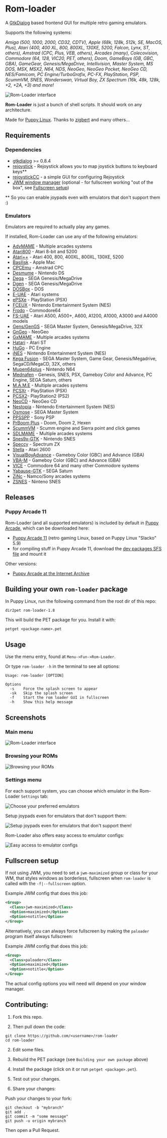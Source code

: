 # Rom-loader

A [GtkDialog](https://github.com/01micko/gtkdialog/) based frontend GUI for multiple retro gaming emulators.

Supports the following systems:

_Amiga (500, 1000, 2000, CD32, CDTV), Apple (68k, 128k, 512k, SE, MacOS, Plus),
Atari (400, 400 XL, 800, 800XL, 130XE, 5200, Falcon, Lynx, ST, others), Amstrad
(CPC, Plus, VEB, others), Arcades (many), Colecovision, Commodore (64, 128,
VIC20, PET, others), Doom, GameBoys (GB, GBC, GBA), GameGear, Genesis/MegaDrive,
Intellivision, Master System, MS DOS, MSX, MSX2, N64, NDS, NeoGeo, NeoGeo Pocket,
NeoGeo CD, NES/Famicom, PC Engine/TurboGrafix, PC-FX, PlayStation, PSP, ScummVM,
SNES, Wonderswan, Virtual Boy, ZX Spectrum (16k, 48k, 128k, +2, +2A, +3) and
more!_

![Rom-Loader interface](screenshots/1_main_menu.png)

**Rom-Loader** is just a bunch of shell scripts. It should work on any architecture.

Made for [Puppy Linux](http://puppylinux.com). Thanks to [zigbert](https://github.com/zigbert) and many others...

## Requirements

### Dependencies

- [gtkdialog](https://github.com/01micko/gtkdialog/) >= 0.8.4
- [rejoystick](https://github.com/ssalenik/rejoystick) - Rejoystick allows you to map joystick buttons to keyboard keys\*\*
- [rejoystickCC](https://github.com/sc0ttj/rejoystickCC) - a simple GUI for configuring Rejoystick
- [JWM window manager](https://joewing.net/projects/jwm/) (optional - for fullscreen working "out of the box", see [Fullscreen setup](#fullscreen-setup))

\*\* So you can enable joypads even with emulators that don't support them :)

### Emulators

Emulators are required to actually play any games.

If installed, Rom-Loader can use any of the following emulators:

- [AdvMAME](https://www.advancemame.it/) - Multiple arcades systems
- [Atari800](https://atari800.github.io/) - Atari 8-bit and 5200
- [Atari++](http://www.xl-project.com/) - Atari 400, 800, 400XL, 800XL, 130XE, 5200
- [Basilisk](https://basilisk.cebix.net/) - Apple Mac
- [CPCEmu](http://www.cpc-emu.org/) - Amstrad CPC
- [Desmume](http://desmume.org) - Nintendo DS
- [Dega](https://segaretro.org/Dega) - SEGA Genesis/MegaDrive
- [Dgen](https://dgen.sourceforge.net/) - SEGA Genesis/MegaDrive
- [DOSBox](http://www.dosbox.com) - DOS
- [E-UAE](https://www.rcdrummond.net/uae/) - Atari systems
- [ePSXe](https://www.epsxe.com) - PlayStation (PSX)
- [FCEUX](http://www.fceux.com/web/home.html) - Nintendo Entertainment System (NES)
- [Frodo](https://frodo.cebix.net) - Commodore64
- [FS-UAE](https://fs-uae.net/) - Atari A500, A500+, A600, A1200, A1000, A3000 and A4000 models
- [Gens/GenGS](https://segaretro.org/Gens/GS) - SEGA Master System, Genesis/MegaDrive, 32X
- [GnGeo](https://github.com/linuxlinks/gngeo) - NeoGeo
- [GxMAME](http://gxmame.sourceforge.net/) - Multiple arcades systems
- [Hatari](https://hatari.tuxfamily.org/) - Atari ST
- [HuGo](https://www.emutopia.com/index.php/emulators/item/285-nec-pc-engine-turbografx/325-hu-go) - PC Engine
- [iNES](https://fms.komkon.org/iNES/) - Nintendo Entertainment System (NES)
- [Kega Fusion](https://www.carpeludum.com/kega-fusion/) - SEGA Master System, Game Gear, Genesis/Megadrive, SegaCD/MegaCD, 32X, others
- [Mupen64plus](https://mupen64plus.org/) - Nintendo N64
- [Mednafen](https://mednafen.github.io/) - Genesis, SNES, PSX, Gameboy Color and Advance, PC Engine, SEGA Saturn, others
- [M.A.M.E](https://www.mamedev.org/) - Multiple arcades systems
- [PCSXr](https://wiki.archlinux.org/index.php/PCSX-Reloaded) - PlayStation (PSX)
- [PCSX2](https://pcsx2.net/)- PlayStation2 (PS2)
- [NeoCD](http://pacifi3d.retrogames.com/neocdsdl/) - NeoGeo CD
- [Nestopia](http://nestopia.sourceforge.net/) - Nintendo Entertainment System (NES)
- [Osmose](https://segaretro.org/Osmose) - SEGA Master System
- [PPSSPP](https://www.ppsspp.org/) - Sony PSP
- [PrBoom Plus](http://prboom-plus.sourceforge.net/) - Doom, Doom 2, Hexen
- [ScummVM](https://www.scummvm.org) - Scumm engine and Sierra point and click games
- [SDLMAME](http://sdlmame.lngn.net) - Multiple arcades systems
- [Snes9x-GTK](http://murga-linux.com/puppy/viewtopic.php?p=695000) - Nintendo SNES
- [Speccy](https://fms.komkon.org/Speccy/) - Spectrum ZX
- [Stella](https://stella-emu.github.io/) - Atari 2600
- [VisualBoyAdvance](https://sourceforge.net/projects/vba/) - Gameboy Color (GBC) and Advance (GBA)
- [VBA-M](https://github.com/visualboyadvance-m/visualboyadvance-m) - Gameboy Color (GBC) and Advance (GBA)
- [VICE](http://vice-emu.sourceforge.net/) - Commodore 64 and many other Commodore systems
- [Yabause-GTK](https://yabause.org) - SEGA Saturn
- [ZiNc](http://emulation.gametechwiki.com/index.php/ZiNc) - Namco/Sony arcades systems
- [ZSNES](https://www.zsnes.com) - Ninteno SNES

## Releases

### Puppy Arcade 11

Rom-Loader (and all supported emulators) is included by default in [Puppy Arcade](http://murga-linux.com/puppy/viewtopic.php?t=92414), which can be downloaded here:

- [Puppy Arcade 11](https://archive.org/download/Puppy_Linux_Puppy_Arcade/slacko_arcade.iso) (retro gaming Linux, based on Puppy Linux "Slacko" 5.9)
- for compiling stuff in Puppy Arcade 11, download the [dev packages SFS file](https://archive.org/download/Puppy_Linux_Puppy_Arcade/devx_slacko_5.9.2.sfs) and mount it

Other versions:

- [Puppy Arcade at the Internet Archive](https://archive.org/download/Puppy_Linux_Puppy_Arcade)

## Building your own `rom-loader` package

In Puppy Linux, run the following command from the root dir of this repo:

```shell
dir2pet rom-loader-1.8
```

This will build the PET package for you. Install it with:

```
petget <package-name>.pet
```

## Usage

Use the menu entry, found at `Menu->Fun->Rom-Loader`.

Or type `rom-loader -h` in the terminal to see all options:

```
Usage: rom-loader [OPTION]

Options
  -s    Force the splash screen to appear
  -sk   Skip the splash screen
  -f    Start the rom loader GUI in fullscreen
  -h    Show this help message
```

## Screenshots

### Main menu

![Rom-Loader interface](screenshots/1_main_menu.png)

### Browsing your ROMs

![Browsing your ROMs](screenshots/2_rom_browsing.png)

### Settings menu

For each support system, you can choose which emulator in the Rom-Loader `Settings` tab:

![Choose your preferred emulators](screenshots/3_settings_1.png)

Setup joypads even for emulators that don't support them:

![Setup joypads even for emulators that don't support them!](screenshots/3_settings_2.png)

Rom-Loader also offers easy access to emulator configs:

![Easy access to emulator configs](screenshots/3_settings_3.png)

## Fullscreen setup

If not using JWM, you need to set a `jwm-maximized` group or class for your WM,
that styles windows as borderless, fullscreen when `rom-loader` is called with
the `-f|--fullscreen` option.

Example JWM config that does this job:

```xml
<Group>
  <Class>jwm-maximized</Class>
  <Option>maximized</Option>
  <Option>notitle</Option>
</Group>
```

Alternatively, you can always force fullscreen by making the `paloader` program
itself always fullscreen:

Example JWM config that does this job:

```xml
<Group>
  <Class>paloader</Class>
  <Option>maximized</Option>
  <Option>notitle</Option>
</Group>
```

The actual config options you will need will depend on your window manager.

## Contributing:

1. Fork this repo.

2. Then pull down the code:

```shell
git clone https://github.com/<username>/rom-loader
cd rom-loader
```

2. Edit some files.

3. Rebuild the PET package (see `Building your own package` above)

4. Install the package (click on it or run `petget <package>.pet`).

5. Test out your changes.

6. Share your changes:

Push your changes to your fork:

```shell
git checkout -b "mybranch"
git add .
git commit -m "some message"
git push -u origin mybranch
```

Then open a Pull Request.
